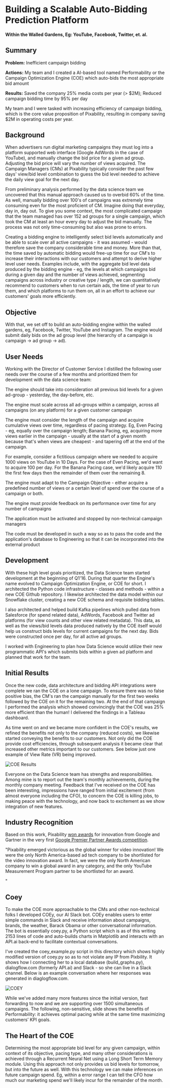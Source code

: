 # Building a Scalable Auto-Bidding Prediction Platform
#### Within the Walled Gardens, Eg: YouTube, Facebook, Twitter, et. al.

## Summary

**Problem:** Inefficient campaign bidding

**Actions:** My team and I created a AI-based tool named Performability or the Campaign Optimization Engine (COE) which auto-bids the most appropriate bid amount

**Results:** Saved the company 25% media costs per year (> $2M); Reduced campaign bidding time by 95% per day


My team and I were tasked with increasing efficiency of campaign bidding, which is the core value proposition of Pixability, resulting in company saving $2M in operating costs per year.


## Background

When advertisers run digital marketing campaigns they must log into a platform supported web interface (Google AdWords in the case of YouTube), and manually change the bid price for a given ad group. Adjusting the bid price will vary the number of views acquired. The Campaign Managers (CMs) at Pixability typically consider the past few days' view/bid level combination to guess the bid level needed to achieve the daily view goal for the next day. 


From preliminary analysis performed by the data science team we uncovered that this manual approach caused us to overbid 60% of the time. As well, manually bidding over 100's of campaigns was extremely time consuming even for the most proficient of CM. Imagine doing that everyday, day in, day out. To give you some context, the most complicated campaign that the team managed has over 152 ad groups for a single campaign, which took the CM at least an hour every day to adjust the bid manually. The process was not only time-consuming but also was prone to errors.


Creating a bidding engine to intelligently select bid levels automatically and be able to scale over all active campaigns - it was assumed - would therefore save the company considerable time and money. More than that, the time saved by automatic bidding would free-up time for our CM's to increase their interactions with our customers and attempt to derive higher level user needs. Examples include, with the aggregate bid level data produced by the bidding engine - eg, the levels at which campaigns bid during a given day and the number of views achieved, segmenting campaigns across industry or creative type / length, we can quantitatively recommend to customers when to run certain ads, the time of  year to run them, and which platforms to run them on, all in an effort to achieve our customers' goals more efficiently.



## Objective

With that, we set off to build an auto-bidding engine within the walled gardens, eg, Facebook, Twitter, YouTube and Instagram. The engine would submit daily bids on the ad group level (the hierarchy of a campaign is campaign -> ad group -> ad). 



## User Needs

Working with the Director of Customer Service I distilled the following user needs over the course of a few months and prioritized them for development with the data science team:

The engine should take into consideration all previous bid levels for a given ad-group - yesterday, the day-before, etc.

The engine must scale across all ad-groups within a campaign, across all campaigns (on any platform) for a given customer campaign

The engine must consider the length of the campaign and acquire cumulative views over time, regardless of pacing strategy. Eg, Even Pacing - eg, equally over the campaign length; Banana Pacing, eg, acquiring more views earlier in the campaign - usually at the start of a given month because that's when views are cheapest - and tapering off at the end of the campaign.

For example, consider a fictitious campaign where we needed to acquire 1000 views on YouTube in 10 Days. For the case of Even Pacing, we'd want to acquire 100 per day. For the Banana Pacing case, we'd likely acquire 110 the first few days then the remainder of them over the remaining 8.

The engine must adapt to the Campaign Objective - either acquire a predefined number of views or a certain level of spend over the course of a campaign or both.

The engine must provide feedback on its performance over time for any number of  campaigns

The application must be activated and stopped by non-technical campaign managers

The code must be developed in such a way so as to pass the code and the application's database to Engineering so that it can be incorporated into the external product



## Development

With these high level goals prioritized, the Data Science team started development at the beginning of Q1'16. During that quarter the Engine's name evolved to Campaign Optimization Engine, or COE for short. I architected the Python code infrastructure - classes and methods - within a new COE Github repository. I likewise architected the data model within our Snowflake cluster, creating a new COE schema and requisite bidding tables. 


I also architected and helped build Kafka pipelines which pulled data from Salesforce (for spend related data), AdWords, Facebook and Twitter ad platforms (for view counts and other view related metadata). This data, as well as the views/bid levels data produced natively by the COE itself would help us construct bids levels for current campaigns for the next day. Bids were constructed once per day, for all active ad groups.


I worked with Engineering to plan how Data Science would utilize their new programmatic API's which submits bids within a given ad platform and planned that work for the team.



## Initial Results

Once the new code, data architecture and bidding API integrations were complete we ran the COE on a lone campaign. To ensure there was no false positive bias, the CM's ran the campaign manually for the first two weeks followed by the COE on it for the remaining two. At the end of that campaign I performed the analysis which showed convincingly that the COE was 25% more efficient than the human! I delivered the findings in a Tableau dashboard.

As time went on and we became more confident in the COE's results, we refined the benefits not only to the company (reduced costs), we likewise started conveying the benefits to our customers. Not only did the COE provide cost efficiencies, through subsequent analysis it became clear that increased other metrics important to our customers. See below just one example of View Rate (VR) being improved. 

![COE Results](images/COE-VR.png)

Everyone on the Data Science team has strengths and responsibilities. Among mine is to report out the team's monthly achievements, during the monthly company meeting. Feedback that I've received on the COE has been interesting, impressions have ranged from initial excitement (from almost everyone including the CFO), to concern the COE is killing jobs, to making peace with the technology, and now back to excitement as we show integration of new features. 

## Industry Recognition

Based on this work, Pixability [won awards](https://www.pixability.com/google-awards-pixability-global-award-video-innovation/) for innovation from Google and Gartner in the very first [Google Premier Partner Awards competition](https://premierpartnerawards.withgoogle.com/en/winners).

"Pixability emerged victorious as the global winner for video innovation! We were the only North America-based ad tech company to be shortlisted for the video innovation award. In fact, we were the only North American company to win a global award in any category, and the only YouTube Measurement Program partner to be shortlisted for an award.

"

## Coey
To make the COE more approachable to the CMs and other non-technical folks I developed COEy, our AI Slack bot. COEy enables users to enter simple commands in Slack and receive information about campaigns, brands, the weather, Barack Obama or other conversational information. The bot is essentially coey.py, a Python script which is as of this writing 2153 lines of code and auto-builds charts in Matplotlib and interacts with an API.ai back-end to facilitate contextual conversations.

I've created the coey_example.py script in this directory which shows highly modified version of coey.py so as to not violate any IP from Pixbility. It shows how I connecting her to a local database (build_graphs.py), dialogflow.com (formerly API.ai) and Slack - so she can live in a Slack channel. Below is an example conversation where her responses was generated in diaglogflow.com.

![COEY](images/coey_in_slack.png)

While we've added many more features since the initial version, fast forwarding to now and we are supporting over 1500 simultaneous campaigns. The following, non-sensitive, slide shows the benefits of Performability: it achieves optimal pacing while at the same time maximizing customers’ KPI goals. 


## The Heart of the COE

Determining the most appropriate bid level for any given campaign, within context of its objective, pacing type, and many other considerations is achieved through a Recurrent Neural Net using a Long Short Term Memory module. Using this approach not only provides us bid levels for tomorrow, but into the future as well. With this technology we can make inferences on future campaign spend. Eg, within a error range I can tell the CFO how much our marketing spend we'll likely incur for the remainder of the month. 

